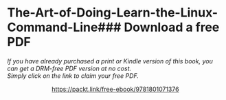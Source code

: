 # The-Art-of-Doing-Learn-the-Linux-Command-Line### Download a free PDF

 <i>If you have already purchased a print or Kindle version of this book, you can get a DRM-free PDF version at no cost.<br>Simply click on the link to claim your free PDF.</i>
<p align="center"> <a href="https://packt.link/free-ebook/9781801071376">https://packt.link/free-ebook/9781801071376 </a> </p>